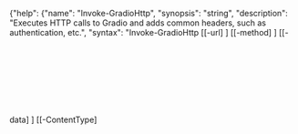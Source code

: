 ﻿{"help": {"name": "Invoke-GradioHttp", "synopsis": "string", "description": "Executes HTTP calls to Gradio and adds common headers, such as authentication, etc.", "syntax": "Invoke-GradioHttp [[-url] <Object>] [[-method] <Object>] [[-data] <Object>] [[-ContentType] <Object>] [[-StreamCallback] <Object>] [[-token] <Object>] [[-MaxRedirects] <Object>] \n[<CommonParameters>]", "parameters": {"-url": {"parameterSet": "(All)", "type": "Object", "aliases": [], "acceptedValues": [], "required": false, "position": 1, "defaultValue": null, "pipelineInput": false, "wildcardCharacters": false}, "-method": {"parameterSet": "(All)", "type": "Object", "aliases": [], "acceptedValues": [], "required": false, "position": 2, "defaultValue": "GET", "pipelineInput": false, "wildcardCharacters": false}, "-data": {"parameterSet": "(All)", "type": "Object", "aliases": [], "acceptedValues": [], "required": false, "position": 3, "defaultValue": null, "pipelineInput": false, "wildcardCharacters": false}, "-ContentType": {"parameterSet": "(All)", "type": "Object", "aliases": [], "acceptedValues": [], "required": false, "position": 4, "defaultValue": "application/json", "pipelineInput": false, "wildcardCharacters": false}, "-StreamCallback": {"parameterSet": "(All)", "type": "Object", "aliases": [], "acceptedValues": [], "required": false, "position": 5, "defaultValue": null, "pipelineInput": false, "wildcardCharacters": false}, "-token": {"parameterSet": "(All)", "type": "Object", "aliases": [], "acceptedValues": [], "required": false, "position": 6, "defaultValue": null, "pipelineInput": false, "wildcardCharacters": false}, "-MaxRedirects": {"parameterSet": "(All)", "type": "Object", "aliases": [], "acceptedValues": [], "required": false, "position": 7, "defaultValue": null, "pipelineInput": false, "wildcardCharacters": false}}}}


<!--PowershaiAiDocBlockStart-->
_Automatically translated using PowershAI and AI
_
<!--PowershaiAiDocBlockEnd-->
